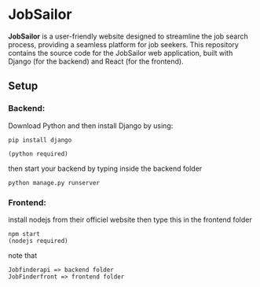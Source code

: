 # JobSailor

**JobSailor** is a user-friendly website designed to streamline the job search process, providing a seamless platform for job seekers. This repository contains the source code for the JobSailor web application, built with Django (for the backend) and React (for the frontend).

## Setup

### Backend:

Download Python and then install Django by using:

```
pip install django

(python required)
```
then start your backend by typing inside the backend folder
```
python manage.py runserver
```

### Frontend:
install nodejs from their officiel website then type this in the frontend folder
```
npm start
(nodejs required)
```
note that 
```
Jobfinderapi => backend folder
JobFinderfront => frontend folder

```
